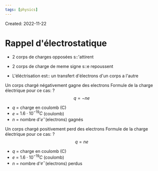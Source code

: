 ```yaml
---
tags: [physics] 
---
```

Created: 2022-11-22

# Rappel d'électrostatique

- 2 corps de charges opposées s::'attirent
- 2 corps de charge de meme signe s::e repoussent

- L'éléctrisation est:: un transfert d'électrons d'un corps a l'autre

Un corps chargé négativement gagne des electrons
Formule de la charge électrique pour ce cas:
?
$$q=-ne$$
- $q$ = charge en coulomb (C)
- $e$ = $1.6\cdot 10^{-19}C$ (coulomb) 
- $n$ = nombre d'$e^{-}$(electrons) gagnés

Un corps chargé positivement perd des electrons
Formule de la charge électrique pour ce cas:
?
$$q=ne$$
- $q$ = charge en coulomb (C)
- $e$ = $1.6\cdot 10^{-19}C$ (coulomb) 
- $n$ = nombre d'$e^{-}$(electrons) perdus

